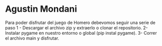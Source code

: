 # Agustin Mondani
Para poder disfrutar del juego de Homero debevomos seguir una serie de paso
1 - Descargar el archivo zip y extraerlo o clonar el repositorio.
2- Instalar pygame en nuestro entorno o global (pip instal pygame).
3- Correr el archivo main y disfrutar.
